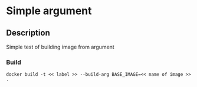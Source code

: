 # Simple argument

## Description
Simple test of building image from argument

### Build
```
docker build -t << label >> --build-arg BASE_IMAGE=<< name of image >> .
```
